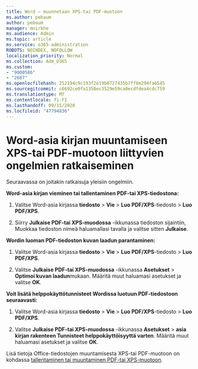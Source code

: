 ```yaml
---
title: Word – muunnetaan XPS-tai PDF-muotoon
ms.author: pebaum
author: pebaum
manager: mnirkhe
ms.audience: Admin
ms.topic: article
ms.service: o365-administration
ROBOTS: NOINDEX, NOFOLLOW
localization_priority: Normal
ms.collection: Adm_O365
ms.custom:
- "9000586"
- "2687"
ms.openlocfilehash: 252194c9c193f2e19b0727435b7ff8e294fa6545
ms.sourcegitcommit: c6692ce0fa1358ec3529e59ca0ecdfdea4cdc759
ms.translationtype: MT
ms.contentlocale: fi-FI
ms.lasthandoff: 09/15/2020
ms.locfileid: "47794836"
---
```

# <a name="resolve-issues-converting-a-word-document-to-xps-or-pdf"></a>Word-asia kirjan muuntamiseen XPS-tai PDF-muotoon liittyvien ongelmien ratkaiseminen

Seuraavassa on joitakin ratkaisuja yleisiin ongelmiin. 

**Word-asia kirjan vieminen tai tallentaminen PDF-tai XPS-tiedostona:**

1. Valitse Word-asia kirjassa **tiedosto**  >  **Vie**  >  **Luo PDF/XPS**-tiedosto  >  **Luo PDF/XPS**.

2. Siirry **Julkaise PDF-tai XPS-muodossa** -ikkunassa tiedoston sijaintiin, Muokkaa tiedoston nimeä haluamallasi tavalla ja valitse sitten **Julkaise**.

**Wordin luoman PDF-tiedoston kuvan laadun parantaminen:**

1. Valitse Word-asia kirjassa **tiedosto**  >  **Vie**  >  **Luo PDF/XPS**-tiedosto  >  **Luo PDF/XPS**.

2. Valitse **Julkaise PDF-tai XPS-muodossa** -ikkunassa **Asetukset**  >  **Optimoi kuvan laadun**mukaan. Määritä muut haluamasi asetukset ja valitse **OK**. 

**Voit lisätä helppokäyttötunnisteet Wordissa luotuun PDF-tiedostoon seuraavasti:**
 
1. Valitse Word-asia kirjassa **tiedosto**  >  **Vie**  >  **Luo PDF/XPS**-tiedosto  >  **Luo PDF/XPS**.

2. Valitse **Julkaise PDF-tai XPS-muodossa** -ikkunassa **Asetukset**  >  **asia kirjan rakenteen Tunnisteet helppokäyttöisyyttä varten**. Määritä muut haluamasi asetukset ja valitse **OK**.

Lisä tietoja Office-tiedostojen muuntamisesta XPS-tai PDF-muotoon on kohdassa [tallentaminen tai muuntaminen PDF-tai XPS-muotoon](https://support.office.com/article/d85416c5-7d77-4fd6-a216-6f4bf7c7c110).